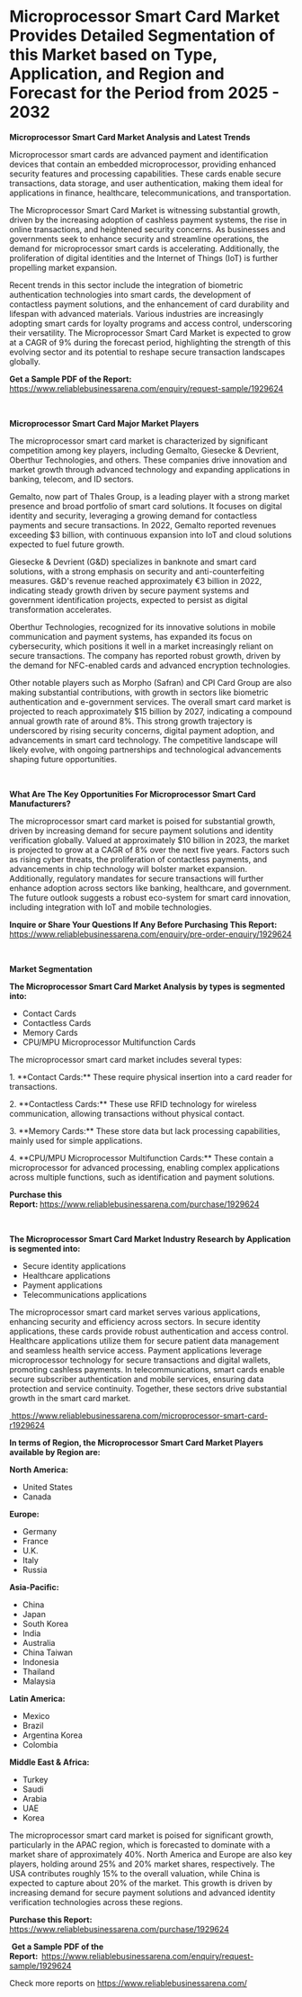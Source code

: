 <p><h1>Microprocessor Smart Card Market Provides Detailed Segmentation of this Market based on Type, Application, and Region and Forecast for the Period from 2025 - 2032</h1></p><p><strong>Microprocessor Smart Card Market Analysis and Latest Trends</strong></p>
<p><p>Microprocessor smart cards are advanced payment and identification devices that contain an embedded microprocessor, providing enhanced security features and processing capabilities. These cards enable secure transactions, data storage, and user authentication, making them ideal for applications in finance, healthcare, telecommunications, and transportation.</p><p>The Microprocessor Smart Card Market is witnessing substantial growth, driven by the increasing adoption of cashless payment systems, the rise in online transactions, and heightened security concerns. As businesses and governments seek to enhance security and streamline operations, the demand for microprocessor smart cards is accelerating. Additionally, the proliferation of digital identities and the Internet of Things (IoT) is further propelling market expansion.</p><p>Recent trends in this sector include the integration of biometric authentication technologies into smart cards, the development of contactless payment solutions, and the enhancement of card durability and lifespan with advanced materials. Various industries are increasingly adopting smart cards for loyalty programs and access control, underscoring their versatility. The Microprocessor Smart Card Market is expected to grow at a CAGR of 9% during the forecast period, highlighting the strength of this evolving sector and its potential to reshape secure transaction landscapes globally.</p></p>
<p><strong>Get a Sample PDF of the Report:&nbsp;</strong> <a href="https://www.reliablebusinessarena.com/enquiry/request-sample/1929624?utm_campaign=1891&utm_medium=2&utm_source=Github&utm_content=ia&utm_term=16012025&utm_id=microprocessor-smart-card">https://www.reliablebusinessarena.com/enquiry/request-sample/1929624</a></p>
<p>&nbsp;</p>
<p><strong>Microprocessor Smart Card Major Market Players</strong></p>
<p><p>The microprocessor smart card market is characterized by significant competition among key players, including Gemalto, Giesecke & Devrient, Oberthur Technologies, and others. These companies drive innovation and market growth through advanced technology and expanding applications in banking, telecom, and ID sectors.</p><p>Gemalto, now part of Thales Group, is a leading player with a strong market presence and broad portfolio of smart card solutions. It focuses on digital identity and security, leveraging a growing demand for contactless payments and secure transactions. In 2022, Gemalto reported revenues exceeding $3 billion, with continuous expansion into IoT and cloud solutions expected to fuel future growth.</p><p>Giesecke & Devrient (G&D) specializes in banknote and smart card solutions, with a strong emphasis on security and anti-counterfeiting measures. G&D's revenue reached approximately €3 billion in 2022, indicating steady growth driven by secure payment systems and government identification projects, expected to persist as digital transformation accelerates.</p><p>Oberthur Technologies, recognized for its innovative solutions in mobile communication and payment systems, has expanded its focus on cybersecurity, which positions it well in a market increasingly reliant on secure transactions. The company has reported robust growth, driven by the demand for NFC-enabled cards and advanced encryption technologies.</p><p>Other notable players such as Morpho (Safran) and CPI Card Group are also making substantial contributions, with growth in sectors like biometric authentication and e-government services. The overall smart card market is projected to reach approximately $15 billion by 2027, indicating a compound annual growth rate of around 8%. This strong growth trajectory is underscored by rising security concerns, digital payment adoption, and advancements in smart card technology. The competitive landscape will likely evolve, with ongoing partnerships and technological advancements shaping future opportunities.</p></p>
<p>&nbsp;</p>
<p><strong>What Are The Key Opportunities For Microprocessor Smart Card Manufacturers?</strong></p>
<p><p>The microprocessor smart card market is poised for substantial growth, driven by increasing demand for secure payment solutions and identity verification globally. Valued at approximately $10 billion in 2023, the market is projected to grow at a CAGR of 8% over the next five years. Factors such as rising cyber threats, the proliferation of contactless payments, and advancements in chip technology will bolster market expansion. Additionally, regulatory mandates for secure transactions will further enhance adoption across sectors like banking, healthcare, and government. The future outlook suggests a robust eco-system for smart card innovation, including integration with IoT and mobile technologies.</p></p>
<p><strong>Inquire or Share Your Questions If Any Before Purchasing This Report:</strong> <a href="https://www.reliablebusinessarena.com/enquiry/pre-order-enquiry/1929624?utm_campaign=1891&utm_medium=2&utm_source=Github&utm_content=ia&utm_term=16012025&utm_id=microprocessor-smart-card">https://www.reliablebusinessarena.com/enquiry/pre-order-enquiry/1929624</a></p>
<p>&nbsp;</p>
<p><strong>Market Segmentation</strong></p>
<p><strong>The Microprocessor Smart Card Market Analysis by types is segmented into:</strong></p>
<p><ul><li>Contact Cards</li><li>Contactless Cards</li><li>Memory Cards</li><li>CPU/MPU Microprocessor Multifunction Cards</li></ul></p>
<p><p>The microprocessor smart card market includes several types: </p><p>1. **Contact Cards:** These require physical insertion into a card reader for transactions.</p><p>2. **Contactless Cards:** These use RFID technology for wireless communication, allowing transactions without physical contact.</p><p>3. **Memory Cards:** These store data but lack processing capabilities, mainly used for simple applications.</p><p>4. **CPU/MPU Microprocessor Multifunction Cards:** These contain a microprocessor for advanced processing, enabling complex applications across multiple functions, such as identification and payment solutions.</p></p>
<p><strong>Purchase this Report:&nbsp;</strong><a href="https://www.reliablebusinessarena.com/purchase/1929624?utm_campaign=1891&utm_medium=2&utm_source=Github&utm_content=ia&utm_term=16012025&utm_id=microprocessor-smart-card">https://www.reliablebusinessarena.com/purchase/1929624</a></p>
<p>&nbsp;</p>
<p><strong>The Microprocessor Smart Card Market Industry Research by Application is segmented into:</strong></p>
<p><ul><li>Secure identity applications</li><li>Healthcare applications</li><li>Payment applications</li><li>Telecommunications applications</li></ul></p>
<p><p>The microprocessor smart card market serves various applications, enhancing security and efficiency across sectors. In secure identity applications, these cards provide robust authentication and access control. Healthcare applications utilize them for secure patient data management and seamless health service access. Payment applications leverage microprocessor technology for secure transactions and digital wallets, promoting cashless payments. In telecommunications, smart cards enable secure subscriber authentication and mobile services, ensuring data protection and service continuity. Together, these sectors drive substantial growth in the smart card market.</p></p>
<p><a href="https://www.reliablebusinessarena.com/microprocessor-smart-card-r1929624?utm_campaign=1891&utm_medium=2&utm_source=Github&utm_content=ia&utm_term=16012025&utm_id=microprocessor-smart-card">&nbsp;https://www.reliablebusinessarena.com/microprocessor-smart-card-r1929624</a></p>
<p><strong>In terms of Region, the Microprocessor Smart Card Market Players available by Region are:</strong></p>
<p>
    <p> <strong> North America: </strong>
        <ul>
            <li>United States</li>
            <li>Canada</li>
        </ul>
        </p> 
    <p> <strong> Europe: </strong>
        <ul>
            <li>Germany</li>
            <li>France</li>
            <li>U.K.</li>
            <li>Italy</li>
            <li>Russia</li>
        </ul>
        </p> 
    <p> <strong> Asia-Pacific: </strong>
        <ul>
            <li>China</li>
            <li>Japan</li>
            <li>South Korea</li>
            <li>India</li>
            <li>Australia</li>
            <li>China Taiwan</li>
            <li>Indonesia</li>
            <li>Thailand</li>
            <li>Malaysia</li>
        </ul>
        </p> 
    <p> <strong> Latin America: </strong>
        <ul>
            <li>Mexico</li>
            <li>Brazil</li>
            <li>Argentina Korea</li>
            <li>Colombia</li>
        </ul>
        </p> 
    <p> <strong> Middle East & Africa: </strong>
        <ul>
            <li>Turkey</li>
            <li>Saudi</li>
            <li>Arabia</li>
            <li>UAE</li>
            <li>Korea</li>
        </ul>
    </p>
    </p>
<p><p>The microprocessor smart card market is poised for significant growth, particularly in the APAC region, which is forecasted to dominate with a market share of approximately 40%. North America and Europe are also key players, holding around 25% and 20% market shares, respectively. The USA contributes roughly 15% to the overall valuation, while China is expected to capture about 20% of the market. This growth is driven by increasing demand for secure payment solutions and advanced identity verification technologies across these regions.</p></p>
<p><strong>Purchase this Report: </strong><a href="https://www.reliablebusinessarena.com/purchase/1929624?utm_campaign=1891&utm_medium=2&utm_source=Github&utm_content=ia&utm_term=16012025&utm_id=microprocessor-smart-card">https://www.reliablebusinessarena.com/purchase/1929624</a></p>
<p>&nbsp;<strong>Get a Sample PDF of the Report:&nbsp;&nbsp;</strong><a href="https://www.reliablebusinessarena.com/enquiry/request-sample/1929624?utm_campaign=1891&utm_medium=2&utm_source=Github&utm_content=ia&utm_term=16012025&utm_id=microprocessor-smart-card">https://www.reliablebusinessarena.com/enquiry/request-sample/1929624</a></p>
<p><strong></strong></p>
<p>Check more reports on <a href="https://www.reliablebusinessarena.com/?utm_campaign=1891&utm_medium=2&utm_source=Github&utm_content=ia&utm_term=16012025&utm_id=microprocessor-smart-card">https://www.reliablebusinessarena.com/</a></p>